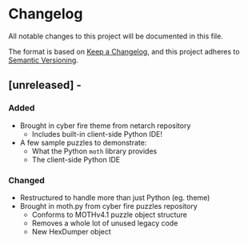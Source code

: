 # Changelog
All notable changes to this project will be documented in this file.

The format is based on [Keep a Changelog](https://keepachangelog.com/en/1.0.0/),
and this project adheres to [Semantic Versioning](https://semver.org/spec/v2.0.0.html).

## [unreleased] - 
### Added
- Brought in cyber fire theme from netarch repository
  - Includes built-in client-side Python IDE!
- A few sample puzzles to demonstrate:
  - What the Python `moth` library provides
  - The client-side Python IDE

### Changed
- Restructured to handle more than just Python (eg. theme)
- Brought in moth.py from cyber fire puzzles repository
  - Conforms to MOTHv4.1 puzzle object structure
  - Removes a whole lot of unused legacy code
  - New HexDumper object
